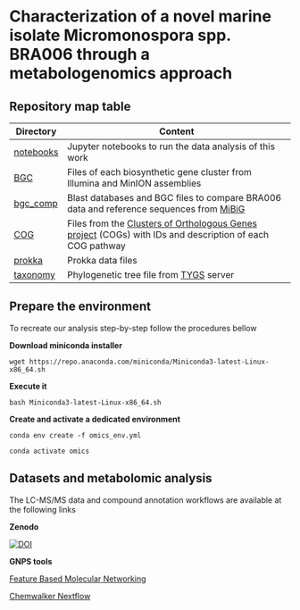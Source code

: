 # Characterization of a novel marine isolate Micromonospora spp. BRA006 through a metabologenomics approach

## Repository map table

|Directory | Content |
|--------- | ------- |
|[notebooks](/notebooks)|Jupyter notebooks to run the data analysis of this work|
|[BGC](/BGC)|Files of each biosynthetic gene cluster from Illumina and MinION assemblies   |
|[bgc_comp](/bgc_comp)|Blast databases and BGC files to compare BRA006 data and reference sequences from [MiBiG](https://mibig.secondarymetabolites.org/)|
|[COG](/COG)|Files from the [Clusters of Orthologous Genes project](https://www.ncbi.nlm.nih.gov/research/cog) (COGs) with IDs and description of each COG pathway|
|[prokka](/prokka)|Prokka data files|
|[taxonomy](/taxonomy)|Phylogenetic tree file from [TYGS](https://tygs.dsmz.de/) server|


## Prepare the environment
To recreate our analysis step-by-step follow the procedures bellow

**Download miniconda installer**
```
wget https://repo.anaconda.com/miniconda/Miniconda3-latest-Linux-x86_64.sh
```
**Execute it**
```
bash Miniconda3-latest-Linux-x86_64.sh
```
**Create and activate a dedicated environment**

```
conda env create -f omics_env.yml

conda activate omics 
```

## Datasets and metabolomic analysis
The LC-MS/MS data and compound annotation  workflows are available at the following links

**Zenodo**

[![DOI](https://zenodo.org/badge/DOI/10.5281/zenodo.10366840.svg)](https://doi.org/10.5281/zenodo.10366840)

**GNPS tools**
    
[Feature Based Molecular Networking](https://gnps2.org/status?task=7b134da60f0f4a80aec790d2a294aedd)

[Chemwalker Nextflow](https://gnps2.org/status?task=9141a5cdabf842d39387e514e5305398)




